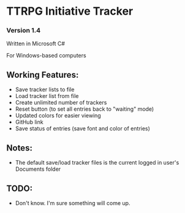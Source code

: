 # TTRPG Initiative Tracker
### Version 1.4

 Written in Microsoft C#
 
 For Windows-based computers
 
 ## Working Features:
 - Save tracker lists to file
 - Load tracker list from file
 - Create unlimited number of trackers
 - Reset button (to set all entries back to "waiting" mode)
 - Updated colors for easier viewing
 - GitHub link
 - Save status of entries (save font and color of entries)

 ## Notes:
 - The default save/load tracker files is the current logged in user's Documents folder


 ## TODO:
 - Don't know. I'm sure something will come up.
